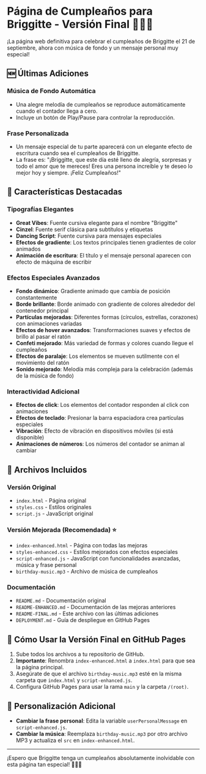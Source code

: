 # Página de Cumpleaños para Briggitte - Versión Final 🎉🎶✨

¡La página web definitiva para celebrar el cumpleaños de Briggitte el 21 de septiembre, ahora con música de fondo y un mensaje personal muy especial!

## 🆕 Últimas Adiciones

### Música de Fondo Automática
- Una alegre melodía de cumpleaños se reproduce automáticamente cuando el contador llega a cero.
- Incluye un botón de Play/Pause para controlar la reproducción.

### Frase Personalizada
- Un mensaje especial de tu parte aparecerá con un elegante efecto de escritura cuando sea el cumpleaños de Briggitte.
- La frase es: "¡Briggitte, que este día esté lleno de alegría, sorpresas y todo el amor que te mereces! Eres una persona increíble y te deseo lo mejor hoy y siempre. ¡Feliz Cumpleaños!"

## 🌟 Características Destacadas

### Tipografías Elegantes
- **Great Vibes**: Fuente cursiva elegante para el nombre "Briggitte"
- **Cinzel**: Fuente serif clásica para subtítulos y etiquetas
- **Dancing Script**: Fuente cursiva para mensajes especiales
- **Efectos de gradiente**: Los textos principales tienen gradientes de color animados
- **Animación de escritura**: El título y el mensaje personal aparecen con efecto de máquina de escribir

### Efectos Especiales Avanzados
- **Fondo dinámico**: Gradiente animado que cambia de posición constantemente
- **Borde brillante**: Borde animado con gradiente de colores alrededor del contenedor principal
- **Partículas mejoradas**: Diferentes formas (círculos, estrellas, corazones) con animaciones variadas
- **Efectos de hover avanzados**: Transformaciones suaves y efectos de brillo al pasar el ratón
- **Confeti mejorado**: Más variedad de formas y colores cuando llegue el cumpleaños
- **Efectos de paralaje**: Los elementos se mueven sutilmente con el movimiento del ratón
- **Sonido mejorado**: Melodía más compleja para la celebración (además de la música de fondo)

### Interactividad Adicional
- **Efectos de click**: Los elementos del contador responden al click con animaciones
- **Efectos de teclado**: Presionar la barra espaciadora crea partículas especiales
- **Vibración**: Efecto de vibración en dispositivos móviles (si está disponible)
- **Animaciones de números**: Los números del contador se animan al cambiar

## 📁 Archivos Incluidos

### Versión Original
- `index.html` - Página original
- `styles.css` - Estilos originales
- `script.js` - JavaScript original

### Versión Mejorada (Recomendada) ⭐
- `index-enhanced.html` - Página con todas las mejoras
- `styles-enhanced.css` - Estilos mejorados con efectos especiales
- `script-enhanced.js` - JavaScript con funcionalidades avanzadas, música y frase personal
- `birthday-music.mp3` - Archivo de música de cumpleaños

### Documentación
- `README.md` - Documentación original
- `README-ENHANCED.md` - Documentación de las mejoras anteriores
- `README-FINAL.md` - Este archivo con las últimas adiciones
- `DEPLOYMENT.md` - Guía de despliegue en GitHub Pages

## 🚀 Cómo Usar la Versión Final en GitHub Pages

1. Sube todos los archivos a tu repositorio de GitHub.
2. **Importante**: Renombra `index-enhanced.html` a `index.html` para que sea la página principal.
3. Asegúrate de que el archivo `birthday-music.mp3` esté en la misma carpeta que `index.html` y `script-enhanced.js`.
4. Configura GitHub Pages para usar la rama `main` y la carpeta `/(root)`.

## 🎨 Personalización Adicional

- **Cambiar la frase personal**: Edita la variable `userPersonalMessage` en `script-enhanced.js`.
- **Cambiar la música**: Reemplaza `birthday-music.mp3` por otro archivo MP3 y actualiza el `src` en `index-enhanced.html`.

---

¡Espero que Briggitte tenga un cumpleaños absolutamente inolvidable con esta página tan especial! 🎂✨🎶

